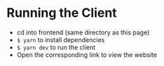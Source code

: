 # Running the Client

- cd into frontend (same directory as this page)
- `$ yarn` to install dependencies
- `$ yarn dev` to run the client
- Open the corresponding link to view the website

